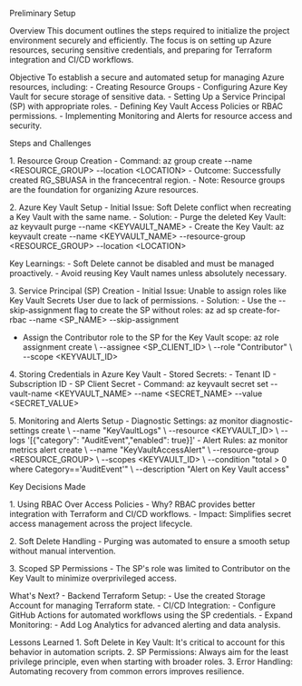 Preliminary Setup

Overview This document outlines the steps required to initialize the
project environment securely and efficiently. The focus is on setting up
Azure resources, securing sensitive credentials, and preparing for
Terraform integration and CI/CD workflows.

Objective To establish a secure and automated setup for managing Azure
resources, including: - Creating Resource Groups - Configuring Azure Key
Vault for secure storage of sensitive data. - Setting Up a Service
Principal (SP) with appropriate roles. - Defining Key Vault Access
Policies or RBAC permissions. - Implementing Monitoring and Alerts for
resource access and security.

Steps and Challenges

1\. Resource Group Creation - Command: az group create \--name
\<RESOURCE_GROUP\> \--location \<LOCATION\> - Outcome: Successfully
created RG_SBUASA in the francecentral region. - Note: Resource groups
are the foundation for organizing Azure resources.

2\. Azure Key Vault Setup - Initial Issue: Soft Delete conflict when
recreating a Key Vault with the same name. - Solution:  - Purge the
deleted Key Vault: az keyvault purge \--name \<KEYVAULT_NAME\>  - Create
the Key Vault: az keyvault create \--name \<KEYVAULT_NAME\>
\--resource-group \<RESOURCE_GROUP\> \--location \<LOCATION\>

Key Learnings: - Soft Delete cannot be disabled and must be managed
proactively. - Avoid reusing Key Vault names unless absolutely
necessary.

3\. Service Principal (SP) Creation - Initial Issue: Unable to assign
roles like Key Vault Secrets User due to lack of permissions. -
Solution:  - Use the \--skip-assignment flag to create the SP without
roles: az ad sp create-for-rbac \--name \<SP_NAME\> \--skip-assignment
 - Assign the Contributor role to the SP for the Key Vault scope: az
role assignment create \\ \--assignee \<SP_CLIENT_ID\> \\ \--role
\"Contributor\" \\ \--scope \<KEYVAULT_ID\>

4\. Storing Credentials in Azure Key Vault - Stored Secrets:  - Tenant
ID  - Subscription ID  - SP Client Secret - Command: az keyvault secret
set \--vault-name \<KEYVAULT_NAME\> \--name \<SECRET_NAME\> \--value
\<SECRET_VALUE\>

5\. Monitoring and Alerts Setup - Diagnostic Settings: az monitor
diagnostic-settings create \\ \--name \"KeyVaultLogs\" \\ \--resource
\<KEYVAULT_ID\> \\ \--logs \'\[{\"category\":
\"AuditEvent\",\"enabled\": true}\]\' - Alert Rules: az monitor metrics
alert create \\ \--name \"KeyVaultAccessAlert\" \\ \--resource-group
\<RESOURCE_GROUP\> \\ \--scopes \<KEYVAULT_ID\> \\ \--condition \"total
\> 0 where Category==\'AuditEvent\'\" \\ \--description \"Alert on Key
Vault access\"

Key Decisions Made

1\. Using RBAC Over Access Policies - Why? RBAC provides better
integration with Terraform and CI/CD workflows. - Impact: Simplifies
secret access management across the project lifecycle.

2\. Soft Delete Handling - Purging was automated to ensure a smooth
setup without manual intervention.

3\. Scoped SP Permissions - The SP\'s role was limited to Contributor on
the Key Vault to minimize overprivileged access.

What's Next? - Backend Terraform Setup:  - Use the created Storage
Account for managing Terraform state. - CI/CD Integration:  - Configure
GitHub Actions for automated workflows using the SP credentials. -
Expand Monitoring:  - Add Log Analytics for advanced alerting and data
analysis.

Lessons Learned 1. Soft Delete in Key Vault: It's critical to account
for this behavior in automation scripts. 2. SP Permissions: Always aim
for the least privilege principle, even when starting with broader
roles. 3. Error Handling: Automating recovery from common errors
improves resilience.
